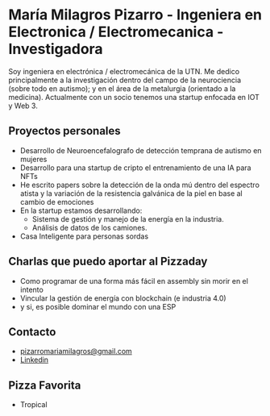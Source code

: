 # María Milagros Pizarro - Ingeniera en Electronica / Electromecanica - Investigadora

Soy ingeniera en electrónica / electromecánica de la UTN. Me dedico principalmente a la investigación dentro del campo de la neurociencia (sobre todo en autismo); y en el área de la metalurgia (orientado a la medicina). Actualmente con un socio tenemos una startup enfocada en IOT y Web 3. 

## Proyectos personales
* Desarrollo de Neuroencefalografo de detección temprana de autismo en mujeres
* Desarrollo para una startup de cripto el entrenamiento de una IA para NFTs 
* He escrito papers sobre la detección de la onda mú dentro del espectro atista y la variación de la resistencia galvánica de la piel en base al cambio de emociones
* En la startup estamos desarrollando:
  * Sistema de gestión y manejo de la energía en la industria.
  * Análisis de datos de los camiones.
* Casa Inteligente para personas sordas

## Charlas que puedo aportar al Pizzaday
* Como programar de una forma más fácil en assembly sin morir en el intento
* Vincular la gestión de energía con blockchain (e industria 4.0)
* y si, es posible dominar el mundo con una ESP

## Contacto
* pizarromariamilagros@gmail.com
* [Linkedin](https://www.linkedin.com/in/milagros-pizarro-9680a0240/)

## Pizza Favorita
* Tropical 
